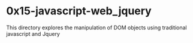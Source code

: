 # 0x15-javascript-web_jquery  
This directory explores the manipulation of DOM objects using traditional javascript and Jquery
